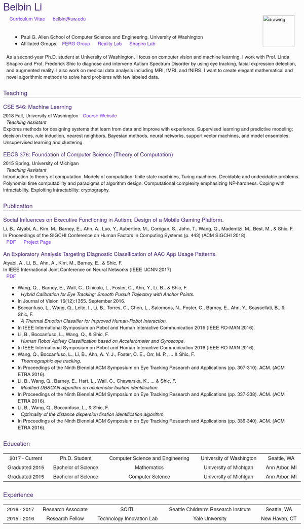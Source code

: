 <!--
pandoc -f markdown -t html index.md >  index.html
-->

# Beibin Li

<div id="container">
<img src="me.jpg" alt="drawing" width="100" align="right" HSPACE=50 VSPACE=50/>

[Curriculum Vitae]()
beibin@uw.edu

<br>

- Paul G. Allen School of Computer Science and Engineering, University of Washington
- Affiliated Groups: [FERG Group](http://arl.cs.washington.edu/ferg/people.html) [Reality Lab](https://realitylab.uw.edu/) [Shapiro Lab](https://nknuecht.github.io/ShapiroLab/)

<br> 

As a second-year Ph.D. student at University of Washington, I focus on computer vision and machine learning. 
I work with Prof. Linda Shapiro and Prof. Frederick Shic to diagnose and intervene Autism Spectrum Disorder by using eye tracking, facial expression detection, and augmented reality. 
I also work on medical data analysis including MRI, fMRI, and fNIRS. I want to create elegant mathematical and novel algorithmic methods to solve hard problems with few labeled data.

</div>

## Teaching

### CSE 546: Machine Learning
2018 Fall,  University of Washington  [Course Website](https://courses.cs.washington.edu/courses/cse546/18au/)


_Teaching Assistant_

Explores methods for designing systems that learn from data and improve with experience. Supervised learning and predictive modeling; decision trees, rule induction, nearest neighbors, Bayesian methods, neural networks, support vector machines, and model ensembles. Unsupervised learning and clustering.


### EECS 376: Foundation of Computer Science (Theory of Computation)

2015 Spring,  University of Michigan

_Teaching Assistant_

Introduction to theory of computation.  Models of computation: finite state machines, Turing machines.  Decidable and undecidable problems.  Polynomial time computability and paradigms of algorithm design.  Computational complexity emphasizing NP-hardness.  Coping with intractability.  Exploiting intractability:  cryptography.

## Publication


### Social Influences on Executive Functioning in Autism: Design of a Mobile Gaming Platform.

Li, B., Atyabi, A., Kim, M., Barney, E., Ahn, A., Luo, Y., Aubertine, M., Corrigan, S., John, T., Wang, Q., Mademtzi, M., Best, M., & Shic, F.

In Proceedings of the SIGCHI Conference on Human Factors in Computing Systems (p. 443) (ACM SIGCHI 2018).

[PDF](http://beibinli.com) [Project Page](http://beibinli.com)


### An Exploratory Analysis Targeting Diagnostic Classification of AAC App Usage Patterns.
 Atyabi, A., Li, B., Ahn, A., Kim, M., Barney, E., & Shic, F.

 In IEEE International Joint Conference on Neural Networks (IEEE IJCNN 2017)

 [PDF](http://beibinli.com)

- Wang, Q, , Barney, E., Wall, C., Dinicola, L., Foster, C., Ahn, Y., Li, B., & Shic, F.
- _Hybrid Calibration for Eye Tracking: Smooth Pursuit Trajectory with Anchor Points._
- In Journal of Vision 16(12):1355. September 2016.


- Boccanfuso, L., Wang, Q., Leite, I., Li, B., Torres, C., Chen, L., Salomons, N., Foster, C., Barney, E., Ahn, Y., Scassellati, B., & Shic, F.
- _A Thermal Emotion Classifier for Improved Human-Robot Interaction._
- In IEEE International Symposium on Robot and Human Interactive Communication 2016 (IEEE RO-MAN 2016).

- Li, B., Boccanfuso, L., Wang, Q., & Shic, F.
- _Human Robot Activity Classification based on Accelerometer and Gyroscope._
- In IEEE International Symposium on Robot and Human Interactive Communication 2016 (IEEE RO-MAN 2016).

- Wang, Q., Boccanfuso, L., Li, B., Ahn, A. Y. J., Foster, C. E., Orr, M. P., ... & Shic, F.
- _Thermographic eye tracking._
- In Proceedings of the Ninth Biennial ACM Symposium on Eye Tracking Research and Applications (pp. 307-310). ACM. (ACM ETRA 2016).

- Li, B., Wang, Q., Barney, E., Hart, L., Wall, C., Chawarska, K., ... & Shic, F.
- _Modified DBSCAN algorithm on oculomotor fixation identification._
- In Proceedings of the Ninth Biennial ACM Symposium on Eye Tracking Research and Applications (pp. 337-338). ACM. (ACM ETRA 2016).

- Li, B., Wang, Q., Boccanfuso, L., & Shic, F.
- _Optimality of the distance dispersion fixation identification algorithm._
- In Proceedings of the Ninth Biennial ACM Symposium on Eye Tracking Research and Applications (pp. 339-340). ACM. (ACM ETRA 2016).


## Education
| | | | | |
|:------------:|:----------------:|:-----------------:|:---------------------:|:--------:|
| 2017 - Current   | Ph.D. Student       |  Computer Science and Engineering | University of Washington  | Seattle, WA|
| Graduated 2015  | Bachelor of Science | Mathematics | University of Michigan | Ann Arbor, MI |
| Graduated 2015  | Bachelor of Science | Computer Science | University of Michigan | Ann Arbor, MI |


## Experience
| | | | | |
|:------------:|:----------------:|:-----------------:|:---------------------:|:--------:|
| 2016 - 2017 | Research Associate  | SCITL  | Seattle Children's Research Institute |  Seattle, WA|
| 2015 - 2016 | Research Fellow | Technology Innovation Lab | Yale University | New Haven, CT |


<script type="text/javascript">
(function() {
var img = document.getElementById('container').firstChild;
img.onload = function() {
    //if(img.height > img.width) {
        img.height = '100%';
        img.width = 'auto';
    //}
};

}());
</script>

<style>
* { padding: 0; margin: 0 10 0 10; }
body {
  margin: 0 auto 0 auto;
  padding: 0;
  max-width: 1200px;
  font-family: "Avenir", "Avenir Next", Helvetica Neue, Arial;
  font-size: 0.95em;
}
a, a:visited { text-decoration: none; color: #7533f4; }
a:hover { text-decoration: underline; color: #f4b014; }
h1, h2, h3, h4, h5 {
  color: #492a7c;
  background-color: inherit;
  font-weight: normal;
  padding: 0 0 5px 0;
  margin: 15px 0 0 0;
  border: none;
  clear: none;
}
h1 { font-size: 24pt; margin:  5px 0 10px 0; line-height: 28px; }
h2 { font-size: 14pt; margin: 30px 0 15px 0; letter-spacing: 0.01em; border-bottom: 1px solid #ccc;  line-height: 20px;}
h3 { font-size: 13pt; }
h4 { font-size: 12pt; }
h5 { font-size: 11pt; }
p { 
    margin: 0 0 0 0;
    text-indent:0px;
}
.content {
  margin: 0;
  padding: 15px 20px;
  background-color: #ffffff;
}
.title, .title h1, .title a {
  color: #492a7c;
  font-size: 24pt;
  margin-bottom: 20px;
  margin-top: 5px;
}
.footer {
  border-top: 1px solid #ccc;
  margin-top: 30px;
  padding-top: 4px;
  text-align: right;
  font-size: 12px;
}
.footer a {
  color: #21346B;
}
.footer a:hover {
  color: #ce3333;
}

table {
    display:table;
    width:100%;
}
</style>
